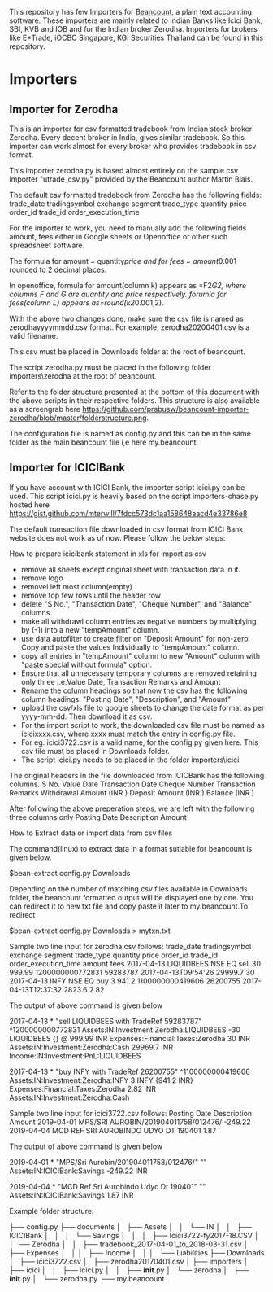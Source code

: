 This repository has few Importers for [Beancount](https://github.com/beancount/beancount), a plain text accounting software. These importers are mainly related to Indian Banks like Icici Bank, SBI, KVB and IOB and for the Indian broker Zerodha. Importers for brokers like E*Trade, iOCBC Singapore, KGI Securities Thailand can be found in this repository.

# Importers
## Importer for Zerodha
This is an importer for csv formatted tradebook from Indian stock broker Zerodha. Every decent broker in India, gives similar tradebook.
So this importer can work almost for every broker who provides tradebook in csv format.

This importer zerodha.py is based almost entirely on the sample csv importer "utrade_csv.py" provided by the Beancount author Martin Blais.

The default csv formatted tradebook from Zerodha has the following fields:
trade_date	tradingsymbol	exchange	segment	trade_type	quantity	price	order_id	trade_id	order_execution_time

For the importer to work, you need to manually add the following fields amount, fees either in Google sheets or Openoffice or other such spreadsheet software.

The formula for amount = quantity*price and for fees = amount*0.001 rounded to 2 decimal places.

In openoffice,
formula for amount(column k) appears as =F2*G2, where columns F and G are quantity and price respectively.
forumla for fees(column L) appears as=round(k2*0.001,2).

With the above two changes done, make sure the csv file is named as zerodhayyyymmdd.csv format. For example, zerodha20200401.csv is a valid filename.

This csv must be placed in Downloads folder at the root of beancount.

The script zerodha.py must be placed in the following folder importers\zerodha at the root of beancount.

Refer to the folder structure presented at the bottom of this document with the above scripts in their respective folders. This structure
is also available as a screengrab here https://github.com/prabusw/beancount-importer-zerodha/blob/master/folderstructure.png.

The configuration file is named as config.py and this can be in the same folder as the main beancount file i,e here my.beancount.

## Importer for ICICIBank

If you have account with ICICI Bank, the importer script icici.py can be used. This script icici.py is heavily based on the script
importers-chase.py hosted here  https://gist.github.com/mterwill/7fdcc573dc1aa158648aacd4e33786e8

The default transaction file downloaded in csv format from ICICI Bank website does not work as of now. Please follow the below steps:

How to prepare icicibank statement in xls for import as csv

* remove all sheets except original sheet with transaction data in it.
* remove logo
* removel left most column(empty)
* remove top few rows until the header row
* delete "S No.", "Transaction Date", "Cheque Number", and "Balance" columns
* make all withdrawl column entries as negative numbers by multiplying by (-1) into a new "tempAmount" column.
* use data autofilter to create filter on "Deposit Amount" for non-zero. Copy and paste the values Individually to "tempAmount" column.
* copy all entries in "tempAmount" column to new "Amount" column with "paste special without formula" option.
* Ensure that all unnecessary temporary columns are removed retaining only three i.e.Value Date, Transaction Remarks and Amount
* Rename the column headings so that now the csv has the following column headings: "Posting Date", "Description", and "Amount"
* upload the csv/xls file to google sheets to change the date format as per yyyy-mm-dd. Then download it as csv.
* For the import script to work, the downloaded csv file must be named as icicixxxx.csv, where xxxx must match the entry in config.py file.
* For eg. icici3722.csv is a valid name, for the config.py given here. This csv file must be placed in Downloads folder.
* The script icici.py needs to be placed in the folder importers\icici.

The original headers in the file downloaded from ICICBank has the following columns.
S No.	Value Date	Transaction Date	Cheque Number	Transaction Remarks	Withdrawal Amount (INR )	Deposit Amount (INR )	Balance (INR )

After following the above preperation steps, we are left with the following three columns only
Posting Date	Description	Amount

How to Extract data or import data from csv files

The command(linux) to extract data in a format sutiable for beancount is given below.

$bean-extract config.py Downloads

Depending on the number of matching csv files available in Downloads folder, the beancount formatted output will be displayed one by one. You can redirect it to new txt file and copy paste it later to my.beancount.To redirect

$bean-extract config.py Downloads > mytxn.txt


Sample two line input for zerodha.csv follows:
trade_date	tradingsymbol	exchange	segment	trade_type	quantity	price	order_id	trade_id	order_execution_time	amount	fees
2017-04-13	LIQUIDBEES	NSE	EQ	sell	30	999.99	1200000000772831	59283787	2017-04-13T09:54:26	29999.7	30
2017-04-13	INFY	NSE	EQ	buy	3	941.2	1100000000419606	26200755	2017-04-13T12:37:32	2823.6	2.82

The output of above command is given below

2017-04-13 * "sell LIQUIDBEES with TradeRef 59283787" ^1200000000772831
  Assets:IN:Investment:Zerodha:LIQUIDBEES      -30 LIQUIDBEES {} @ 999.99 INR
  Expenses:Financial:Taxes:Zerodha              30 INR
  Assets:IN:Investment:Zerodha:Cash        29969.7 INR
  Income:IN:Investment:PnL:LIQUIDBEES

2017-04-13 * "buy INFY with TradeRef 26200755" ^1100000000419606
  Assets:IN:Investment:Zerodha:INFY     3 INFY {941.2 INR}
  Expenses:Financial:Taxes:Zerodha   2.82 INR
  Assets:IN:Investment:Zerodha:Cash

Sample two line input for icici3722.csv follows:
Posting Date	Description	Amount
2019-04-01	MPS/SRI AUROBIN/201904011758/012476/	-249.22
2019-04-04	MCD REF SRI AUROBINDO UDYO DT 190401	1.87

The output of above command is given below

2019-04-01 * "MPS/Sri Aurobin/201904011758/012476/" ""
  Assets:IN:ICICIBank:Savings  -249.22 INR

2019-04-04 * "MCD Ref Sri Aurobindo Udyo Dt 190401" ""
  Assets:IN:ICICIBank:Savings  1.87 INR


Example folder structure:

├── config.py
├── documents
│   ├── Assets
│   │   └── IN
│   │       ├── ICICIBank
│   │       │   └── Savings
│   │       │       ├── Icici3722-fy2017-18.CSV
│   │       ── Zerodha
│   │           ├── tradebook_2017-04-01_to_2018-03-31.csv
│   ├── Expenses
│   │
│   ├── Income
│   │
│   └── Liabilities
├── Downloads
│   ├── icici3722.csv
│   ├── zerodha20170401.csv
│
├── importers
│   ├── icici
│   │   ├── icici.py
│   │   ├── __init__.py
│   └── zerodha
│       ├── __init__.py
│       └── zerodha.py
├── my.beancount
